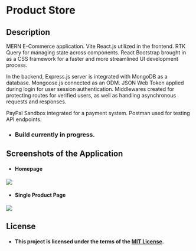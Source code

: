 # Product Store

## Description
MERN E-Commerce application. Vite React.js utilized in the frontend. RTK Query for managing state across components. React Bootstrap brought in as a CSS framework for a faster and more streamlined UI development process. 

In the backend, Express.js server is integrated with MongoDB as a database. Mongoose.js connected as an ODM. JSON Web Token applied during login for user session authentication. Middlewares created for protecting routes for verified users, as well as handling asynchronous requests and responses.

PayPal Sandbox integrated for a payment system. Postman used for testing API endpoints.

* ### Build currently in progress.

## Screenshots of the Application

* #### Homepage

<img src="./client/public/images/Screenshot 2024-01-09 at 9.14.56 PM.png" />

* #### Single Product Page

<img src="./client/public/images/Screenshot 2024-01-09 at 9.15.06 PM.png" />

## License
* #### This project is licensed under the terms of the [MIT License](./LICENSE).
